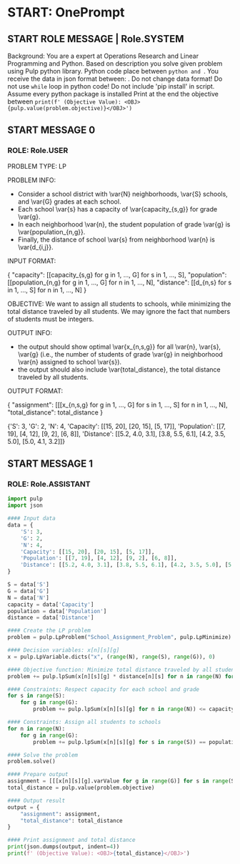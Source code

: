 # START: OnePrompt 
## START ROLE MESSAGE | Role.SYSTEM 
Background: You are a expert at Operations Research and Linear Programming and Python. Based on description you solve given problem using Pulp python library. Python code place between ```python and ```. You receive the data in json format between: <DATA></DATA>. Do not change data format! Do not use `while` loop in python code! Do not include 'pip install' in script. Assume every python package is installed Print at the end the objective between <OBJ></OBJ> `print(f' (Objective Value): <OBJ>{pulp.value(problem.objective)}</OBJ>')`  
## START MESSAGE 0 
### ROLE: Role.USER
<DESCRIPTION>
PROBLEM TYPE: LP

PROBLEM INFO: 

- Consider a school district with \var{N} neighborhoods, \var{S} schools, and \var{G} grades at each school.
- Each school \var{s} has a capacity of \var{capacity_{s,g}} for grade \var{g}. 
- In each neighborhood \var{n}, the student population of grade \var{g} is \var{population_{n,g}}. 
- Finally, the distance of school \var{s} from neighborhood \var{n} is \var{d_{i,j}}.

INPUT FORMAT: 

{
    "capacity": [[capacity_{s,g} for g in 1, ..., G] for s in 1, ..., S],
    "population": [[population_{n,g} for g in 1, ..., G] for n in 1, ..., N],
    "distance": [[d_{n,s} for s in 1, ..., S] for n in 1, ..., N]
}

OBJECTIVE: We want to assign all students to schools, while minimizing the total distance traveled by all students. We may ignore the fact that numbers of students must be integers.

OUTPUT INFO:
- the output should show optimal \var{x_{n,s,g}} for all \var{n}, \var{s}, \var{g} (i.e., the number of students of grade \var{g} in neighborhood \var{n} assigned to school \var{s}).
- the output should also include \var{total_distance}, the total distance traveled by all students.

OUTPUT FORMAT:

{
    "assignment": [[[x_{n,s,g} for g in 1, ..., G] for s in 1, ..., S] for n in 1, ..., N],
    "total_distance": total_distance
}

</DESCRIPTION>
<DATA>
{'S': 3, 'G': 2, 'N': 4, 'Capacity': [[15, 20], [20, 15], [5, 17]], 'Population': [[7, 19], [4, 12], [9, 2], [6, 8]], 'Distance': [[5.2, 4.0, 3.1], [3.8, 5.5, 6.1], [4.2, 3.5, 5.0], [5.0, 4.1, 3.2]]}</DATA>


## START MESSAGE 1 
### ROLE: Role.ASSISTANT
```python
import pulp
import json

#### Input data
data = {
    'S': 3,
    'G': 2,
    'N': 4,
    'Capacity': [[15, 20], [20, 15], [5, 17]],
    'Population': [[7, 19], [4, 12], [9, 2], [6, 8]],
    'Distance': [[5.2, 4.0, 3.1], [3.8, 5.5, 6.1], [4.2, 3.5, 5.0], [5.0, 4.1, 3.2]]
}

S = data['S']
G = data['G']
N = data['N']
capacity = data['Capacity']
population = data['Population']
distance = data['Distance']

#### Create the LP problem
problem = pulp.LpProblem("School_Assignment_Problem", pulp.LpMinimize)

#### Decision variables: x[n][s][g]
x = pulp.LpVariable.dicts("x", (range(N), range(S), range(G)), 0)

#### Objective function: Minimize total distance traveled by all students
problem += pulp.lpSum(x[n][s][g] * distance[n][s] for n in range(N) for s in range(S) for g in range(G))

#### Constraints: Respect capacity for each school and grade
for s in range(S):
    for g in range(G):
        problem += pulp.lpSum(x[n][s][g] for n in range(N)) <= capacity[s][g]

#### Constraints: Assign all students to schools
for n in range(N):
    for g in range(G):
        problem += pulp.lpSum(x[n][s][g] for s in range(S)) == population[n][g]

#### Solve the problem
problem.solve()

#### Prepare output
assignment = [[[x[n][s][g].varValue for g in range(G)] for s in range(S)] for n in range(N)]
total_distance = pulp.value(problem.objective)

#### Output result
output = {
    "assignment": assignment,
    "total_distance": total_distance
}

#### Print assignment and total distance
print(json.dumps(output, indent=4))
print(f' (Objective Value): <OBJ>{total_distance}</OBJ>')
```


